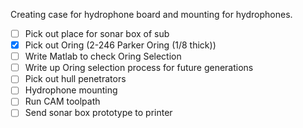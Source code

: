Creating case for hydrophone board and mounting for hydrophones.

- [ ] Pick out place for sonar box of sub
- [X] Pick out Oring (2-246 Parker Oring (1/8 thick))
- [ ] Write Matlab to check Oring Selection
- [ ] Write up Oring selection process for future generations
- [ ] Pick out hull penetrators
- [ ] Hydrophone mounting
- [ ] Run CAM toolpath
- [ ] Send sonar box prototype to printer